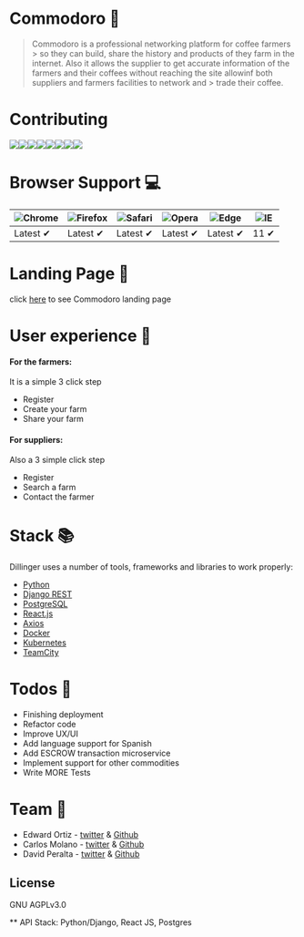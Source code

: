
# Commodoro :seedling:


> Commodoro is a professional networking platform for coffee farmers > so they can build, share the history and products of they farm in 
> the internet. Also it allows the supplier to get accurate 
> information of the farmers and their coffees without reaching the 
> site allowinf both suppliers and farmers facilities to network and > trade their coffee.


Contributing
============

[![](https://sourcerer.io/fame/edward0rtiz/edward0rtiz/commodoro/images/0)](https://sourcerer.io/fame/edward0rtiz/edward0rtiz/commodoro/links/0)[![](https://sourcerer.io/fame/edward0rtiz/edward0rtiz/commodoro/images/1)](https://sourcerer.io/fame/edward0rtiz/edward0rtiz/commodoro/links/1)[![](https://sourcerer.io/fame/edward0rtiz/edward0rtiz/commodoro/images/2)](https://sourcerer.io/fame/edward0rtiz/edward0rtiz/commodoro/links/2)[![](https://sourcerer.io/fame/edward0rtiz/edward0rtiz/commodoro/images/3)](https://sourcerer.io/fame/edward0rtiz/edward0rtiz/commodoro/links/3)[![](https://sourcerer.io/fame/edward0rtiz/edward0rtiz/commodoro/images/4)](https://sourcerer.io/fame/edward0rtiz/edward0rtiz/commodoro/links/4)[![](https://sourcerer.io/fame/edward0rtiz/edward0rtiz/commodoro/images/5)](https://sourcerer.io/fame/edward0rtiz/edward0rtiz/commodoro/links/5)[![](https://sourcerer.io/fame/edward0rtiz/edward0rtiz/commodoro/images/6)](https://sourcerer.io/fame/edward0rtiz/edward0rtiz/commodoro/links/6)[![](https://sourcerer.io/fame/edward0rtiz/edward0rtiz/commodoro/images/7)](https://sourcerer.io/fame/edward0rtiz/edward0rtiz/commodoro/links/7)


# Browser Support :computer:

![Chrome](https://raw.github.com/alrra/browser-logos/master/src/chrome/chrome_48x48.png) | ![Firefox](https://raw.github.com/alrra/browser-logos/master/src/firefox/firefox_48x48.png) | ![Safari](https://raw.github.com/alrra/browser-logos/master/src/safari/safari_48x48.png) | ![Opera](https://raw.github.com/alrra/browser-logos/master/src/opera/opera_48x48.png) | ![Edge](https://raw.github.com/alrra/browser-logos/master/src/edge/edge_48x48.png) | ![IE](https://raw.github.com/alrra/browser-logos/master/src/archive/internet-explorer_9-11/internet-explorer_9-11_48x48.png) |
--- | --- | --- | --- | --- | --- |
Latest ✔ | Latest ✔ | Latest ✔ | Latest ✔ | Latest ✔ | 11 ✔ |

# Landing Page :ticket:

click [here](https://edward0rtiz.github.io/commodoro_lp/) to see Commodoro landing page


# User experience :bookmark_tabs:

#### For the farmers: 
It is a simple 3 click step 
  - Register
  - Create your farm
  - Share your farm

#### For suppliers:
Also a 3 simple click step

   - Register
   - Search a farm
   - Contact the farmer

# Stack :books:

Dillinger uses a number of tools, frameworks and libraries to work properly:

- [Python](https://www.python.org/)
- [Django REST](https://www.django-rest-framework.org/)
- [PostgreSQL](https://www.postgresql.org/)
- [React.js](https://reactjs.org/)
- [Axios](https://github.com/axios/axios)
- [Docker](https://docs.docker.com/)
- [Kubernetes](https://kubernetes.io/)
- [TeamCity](https://www.jetbrains.com/teamcity/documentation/)

# Todos :triangular_ruler:

 - Finishing deployment
 - Refactor code
 - Improve UX/UI
 - Add language support for Spanish
 - Add  ESCROW transaction microservice
 - Implement support for other commodities
 - Write MORE Tests

# Team :art:

 - Edward Ortiz - [twitter](https://twitter.com/edward0rtiz) & [Github](https://github.com/edward0rtiz)
 - Carlos Molano - [twitter](https://twitter.com/klichmola) & [Github](https://github.com/cmmolanos1)
 - David Peralta - [twitter](https://twitter.com/davico_net) & [Github](https://github.com/david-develop/)

License
----

GNU AGPLv3.0

** API
Stack: Python/Django, React JS, Postgres
